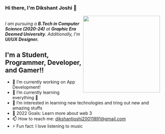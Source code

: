 ### Hi there, I'm Dikshant Joshi 👋 

<img align="right" src="./gif.gif" length=250px width=250px>

<br>
<i>I am pursuing a <b>B.Tech in Computer Science (2020-24)</b> at <b>Graphic Era Deemed University</b>. Additionally, I'm <b>UI/UX Designer.</i></b>
<br>

## I'm a Student, Programmer, Developer, and Gamer!!

- 🔭 I’m currently working on App Development!
- 🌱 I’m currently learning everything 🤣
- 👀 I’m interested in learning new technologies and tring out new and amazing stuffs
- 🥅 2022 Goals: Learn more about web 3
- 📫 How to reach me: dikshantjoshi20011891@gmail.com
- ⚡ Fun fact: I love listening to music

